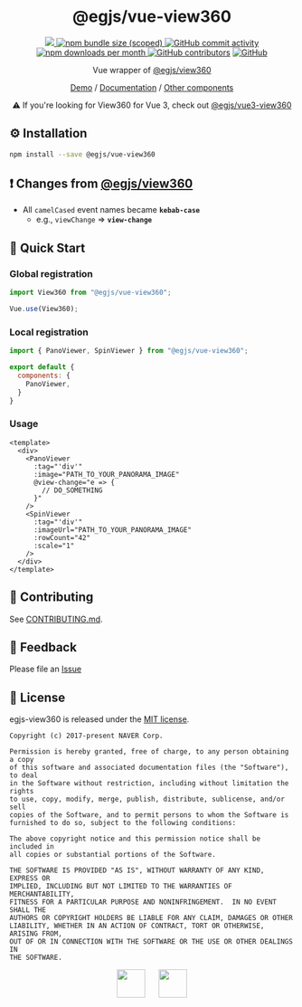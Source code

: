 <h1 align=center>
  @egjs/vue-view360
</h1>

<p align=center>
  <a href="https://www.npmjs.com/package/@egjs/vue-view360" target="_blank">
    <img src="https://img.shields.io/npm/v/@egjs/vue-view360.svg?style=flat-square&color=00d8ff&label=version&logo=NPM">
  </a>
  <a href="https://www.npmjs.com/package/@egjs/vue-view360" target="_blank">
    <img alt="npm bundle size (scoped)" src="https://img.shields.io/bundlephobia/minzip/@egjs/vue-view360.svg?style=flat-square&label=%F0%9F%92%BE%20gzipped&color=007acc">
  </a>
  <a href="https://github.com/naver/egjs-view360/graphs/commit-activity">
    <img alt="GitHub commit activity" src="https://img.shields.io/github/commit-activity/m/naver/egjs-view360.svg?style=flat-square&label=%E2%AC%86%20commits&color=08CE5D">
  </a>
  <a href="https://www.npmjs.com/package/@egjs/vue-view360" target="_blank">
    <img src="https://img.shields.io/npm/dm/@egjs/vue-view360.svg?style=flat-square&label=%E2%AC%87%20downloads&color=08CE5D" alt="npm downloads per month">
  </a>
  <a href="https://github.com/naver/egjs-view360/graphs/contributors" target="_blank">
    <img alt="GitHub contributors" src="https://img.shields.io/github/contributors/naver/egjs-view360.svg?label=%F0%9F%91%A5%20contributors&style=flat-square&color=08CE5D"></a>
  <a href="https://github.com/naver/egjs-view360/blob/master/LICENSE" target="_blank">
    <img alt="GitHub" src="https://img.shields.io/github/license/naver/egjs-view360.svg?style=flat-square&label=%F0%9F%93%9C%20license&color=08CE5D">
  </a>
</p>

<p align=center>
  Vue wrapper of <a href="https://github.com/naver/egjs-view360">@egjs/view360</a>
</p>

<p align=center>
  <a href="https://naver.github.io/egjs-view360/">Demo</a> / <a href="https://naver.github.io/egjs-view360/release/latest/doc/">Documentation</a> / <a href="https://naver.github.io/egjs/">Other components</a>
</p>

<p align=center>
  ⚠️ If you're looking for View360 for Vue 3, check out <a href="https://github.com/naver/egjs-view360/blob/master/packages/vue3-view360/README.md">@egjs/vue3-view360</a>
</p>

## ⚙️ Installation
```sh
npm install --save @egjs/vue-view360
```

## ❗ Changes from [@egjs/view360](https://github.com/naver/egjs-view360)
- All `camelCased` event names became **`kebab-case`**
  - e.g., `viewChange` => **`view-change`**

## 🏃 Quick Start
### Global registration
```js
import View360 from "@egjs/vue-view360";

Vue.use(View360);
```

### Local registration
```js
import { PanoViewer, SpinViewer } from "@egjs/vue-view360";

export default {
  components: {
    PanoViewer,
  }
}
```

### Usage
```vue
<template>
  <div>
    <PanoViewer
      :tag="'div'"
      :image="PATH_TO_YOUR_PANORAMA_IMAGE"
      @view-change="e => {
        // DO_SOMETHING
      }"
    />
    <SpinViewer
      :tag="'div'"
      :imageUrl="PATH_TO_YOUR_PANORAMA_IMAGE"
      :rowCount="42"
      :scale="1"
    />
  </div>
</template>
```

## 🙌 Contributing
See [CONTRIBUTING.md](https://github.com/naver/egjs-view360/blob/master/CONTRIBUTING.md).

## 📝 Feedback
Please file an [Issue](https://github.com/naver/egjs-view360/issues)

## 📜 License
egjs-view360 is released under the [MIT license](http://naver.github.io/egjs/license.txt).

```
Copyright (c) 2017-present NAVER Corp.

Permission is hereby granted, free of charge, to any person obtaining a copy
of this software and associated documentation files (the "Software"), to deal
in the Software without restriction, including without limitation the rights
to use, copy, modify, merge, publish, distribute, sublicense, and/or sell
copies of the Software, and to permit persons to whom the Software is
furnished to do so, subject to the following conditions:

The above copyright notice and this permission notice shall be included in
all copies or substantial portions of the Software.

THE SOFTWARE IS PROVIDED "AS IS", WITHOUT WARRANTY OF ANY KIND, EXPRESS OR
IMPLIED, INCLUDING BUT NOT LIMITED TO THE WARRANTIES OF MERCHANTABILITY,
FITNESS FOR A PARTICULAR PURPOSE AND NONINFRINGEMENT.  IN NO EVENT SHALL THE
AUTHORS OR COPYRIGHT HOLDERS BE LIABLE FOR ANY CLAIM, DAMAGES OR OTHER
LIABILITY, WHETHER IN AN ACTION OF CONTRACT, TORT OR OTHERWISE, ARISING FROM,
OUT OF OR IN CONNECTION WITH THE SOFTWARE OR THE USE OR OTHER DEALINGS IN
THE SOFTWARE.
```

<p align=center>
  <a href="https://naver.github.io/egjs/"><img height="50" src="https://naver.github.io/egjs/img/logotype1_black.svg" ></a>&nbsp;&nbsp;&nbsp;&nbsp;&nbsp;&nbsp;<a href="https://github.com/naver"><img height="50" src="https://naver.github.io/OpenSourceGuide/book/assets/naver_logo.png" /></a>
</p>

